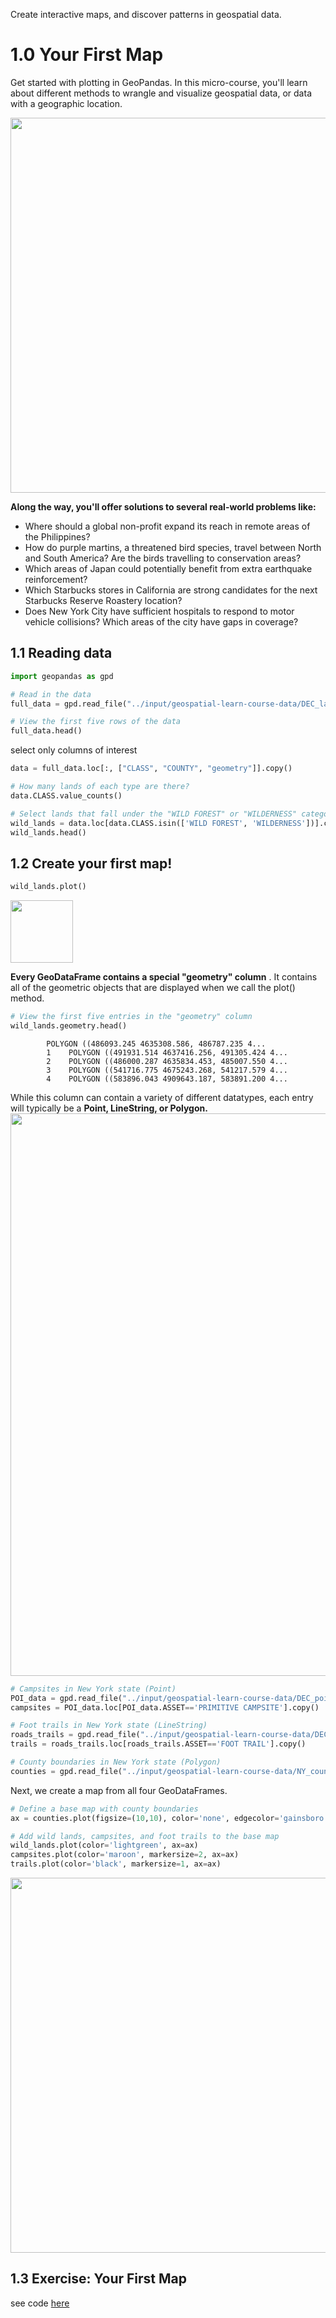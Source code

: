 Create interactive maps, and discover patterns in geospatial data.
# 1.0 Your First Map
Get started with plotting in GeoPandas.
In this micro-course, you'll learn about different methods to wrangle and visualize geospatial data, or data with a geographic location.

<img src="https://user-images.githubusercontent.com/51888893/217288307-81b34ec3-3b70-4be2-80d3-a66d24540870.png" width=600px>

****Along the way, you'll offer solutions to several real-world problems like:****

- Where should a global non-profit expand its reach in remote areas of the Philippines?
- How do purple martins, a threatened bird species, travel between North and South America? Are the birds travelling to conservation areas?
- Which areas of Japan could potentially benefit from extra earthquake reinforcement?
- Which Starbucks stores in California are strong candidates for the next Starbucks Reserve Roastery location?
- Does New York City have sufficient hospitals to respond to motor vehicle collisions? Which areas of the city have gaps in coverage?
## 1.1 Reading data
```py
import geopandas as gpd
```
```py
# Read in the data
full_data = gpd.read_file("../input/geospatial-learn-course-data/DEC_lands/DEC_lands/DEC_lands.shp")

# View the first five rows of the data
full_data.head()
```
select only columns of interest
```py
data = full_data.loc[:, ["CLASS", "COUNTY", "geometry"]].copy()
```
```py
# How many lands of each type are there?
data.CLASS.value_counts()
```
```py
# Select lands that fall under the "WILD FOREST" or "WILDERNESS" category
wild_lands = data.loc[data.CLASS.isin(['WILD FOREST', 'WILDERNESS'])].copy()
wild_lands.head()
```
## 1.2 Create your first map!
```py
wild_lands.plot()
```
<img src="https://user-images.githubusercontent.com/51888893/217291124-884a3146-e735-43e8-854e-db9e933ea60f.png" width=100px>

****Every GeoDataFrame contains a special "geometry" column**** . It contains all of the geometric objects that are displayed when we call the plot() method.
```py
# View the first five entries in the "geometry" column
wild_lands.geometry.head()
```

            POLYGON ((486093.245 4635308.586, 486787.235 4...
            1    POLYGON ((491931.514 4637416.256, 491305.424 4...
            2    POLYGON ((486000.287 4635834.453, 485007.550 4...
            3    POLYGON ((541716.775 4675243.268, 541217.579 4...
            4    POLYGON ((583896.043 4909643.187, 583891.200 4...
While this column can contain a variety of different datatypes, each entry will typically be a ****Point, LineString, or Polygon.****
<img src="https://user-images.githubusercontent.com/51888893/217291656-43f90d10-507a-4709-a3e8-40fff76bc25c.png" width=900px>

```py
# Campsites in New York state (Point)
POI_data = gpd.read_file("../input/geospatial-learn-course-data/DEC_pointsinterest/DEC_pointsinterest/Decptsofinterest.shp")
campsites = POI_data.loc[POI_data.ASSET=='PRIMITIVE CAMPSITE'].copy()

# Foot trails in New York state (LineString)
roads_trails = gpd.read_file("../input/geospatial-learn-course-data/DEC_roadstrails/DEC_roadstrails/Decroadstrails.shp")
trails = roads_trails.loc[roads_trails.ASSET=='FOOT TRAIL'].copy()

# County boundaries in New York state (Polygon)
counties = gpd.read_file("../input/geospatial-learn-course-data/NY_county_boundaries/NY_county_boundaries/NY_county_boundaries.shp")
```
Next, we create a map from all four GeoDataFrames.
```py
# Define a base map with county boundaries
ax = counties.plot(figsize=(10,10), color='none', edgecolor='gainsboro', zorder=3)

# Add wild lands, campsites, and foot trails to the base map
wild_lands.plot(color='lightgreen', ax=ax)
campsites.plot(color='maroon', markersize=2, ax=ax)
trails.plot(color='black', markersize=1, ax=ax)
```
<img src="https://user-images.githubusercontent.com/51888893/217347790-364adb8c-80f9-4eb7-a65c-abf89c1d3149.png" width=600px>

## 1.3 Exercise: Your First Map
see code [here](https://github.com/ortizfram/Kaggle-Learning-Courses/blob/main/Geospatial%20Analysis/exercise-your-first-map.ipynb)
